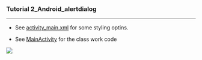 
### Tutorial 2_Android_alertdialog
_______________________________________
* See   [activity_main.xml](https://github.com/MoranShalom/Tutorial2_Android_alertdialog/blob/origine/master/app/src/main/res/layout/activity_main.xml)
for some styling optins.

* See [MainActivity](https://github.com/MoranShalom/Tutorial2_Android_alertdialog/blob/origine/master/app/src/main/java/com/example/tutorial2_alertdialog_example/MainActivity.java) for the class work code



![](https://user-images.githubusercontent.com/49485877/55914010-bcd60f00-5bee-11e9-9bdf-70b67e9abbae.jpg)
